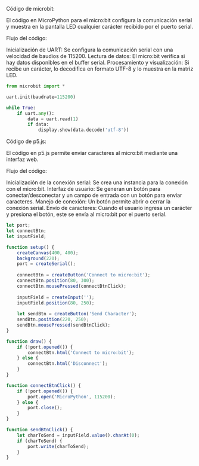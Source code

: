 Código de microbit:

El código en MicroPython para el micro:bit configura la comunicación serial y muestra en la pantalla LED cualquier carácter recibido por el puerto serial.

Flujo del código:

Inicialización de UART: Se configura la comunicación serial con una velocidad de baudios de 115200.
Lectura de datos: El micro:bit verifica si hay datos disponibles en el buffer serial.
Procesamiento y visualización: Si recibe un carácter, lo decodifica en formato UTF-8 y lo muestra en la matriz LED.

```py
from microbit import *

uart.init(baudrate=115200)

while True:
    if uart.any(): 
        data = uart.read(1)
        if data:
            display.show(data.decode('utf-8'))
```
Código de p5.js:

El código en p5.js permite enviar caracteres al micro:bit mediante una interfaz web.

Flujo del código:

Inicialización de la conexión serial: Se crea una instancia para la conexión con el micro:bit.
Interfaz de usuario: Se generan un botón para conectar/desconectar y un campo de entrada con un botón para enviar caracteres.
Manejo de conexión: Un botón permite abrir o cerrar la conexión serial.
Envío de caracteres: Cuando el usuario ingresa un carácter y presiona el botón, este se envía al micro:bit por el puerto serial.

```js
let port;
let connectBtn;
let inputField;

function setup() {
    createCanvas(400, 400);
    background(220);
    port = createSerial();
    
    connectBtn = createButton('Connect to micro:bit');
    connectBtn.position(80, 300);
    connectBtn.mousePressed(connectBtnClick);
    
    inputField = createInput('');
    inputField.position(80, 250);
    
    let sendBtn = createButton('Send Character');
    sendBtn.position(220, 250);
    sendBtn.mousePressed(sendBtnClick);
}

function draw() {
    if (!port.opened()) {
        connectBtn.html('Connect to micro:bit');
    } else {
        connectBtn.html('Disconnect');
    }
}

function connectBtnClick() {
    if (!port.opened()) {
        port.open('MicroPython', 115200);
    } else {
        port.close();
    }
}

function sendBtnClick() {
    let charToSend = inputField.value().charAt(0);
    if (charToSend) {
        port.write(charToSend);
    }
}
```

